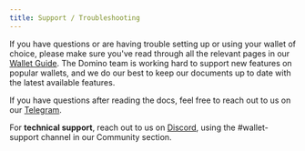 ```yaml
---
title: Support / Troubleshooting
---
```


If you have questions or are having trouble setting up or using your wallet
of choice, please make sure you've read through all the relevant pages in our
[Wallet Guide](paper-wallet.md). The Domino team is working hard to support new
features on popular wallets, and we do our best to keep our documents up to date
with the latest available features.

If you have questions after reading the docs, feel free to reach out to us on
our [Telegram](https://t.me/domino).

For **technical support**, reach out to us on
[Discord](https://discordapp.com/invite/pquxPsq), using the #wallet-support
channel in our Community section.
